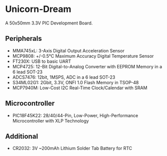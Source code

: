 Unicorn-Dream
=============

A 50x50mm 3.3V PIC Development Board.

Peripherals
-----------

- MMA745xL: 3-Axis Digital Output Acceleration Sensor
- MCP9808: +/-0.5°C Maximum Accuracy Digital Temperature Sensor
- FT230X: USB to basic UART
- MCP4725: 12-Bit Digital-to-Analog Converter with EEPROM Memory in a 6 lead SOT-23
- ADCS7476: 12bit, 1MSPS, ADC in a 6 lead SOT-23
- S34ML02G1: 2Gbit, 3.3V, ONFI 1.0 Flash Memory in TSOP-48
- MCP7940M: Low-Cost I2C Real-Time Clock/Calendar with SRAM

Microcontroller
----------------

- PIC18F45K22: 28/40/44-Pin, Low-Power, High-Performance Microcontroller with XLP Technology

Additional
----------

- CR2032: 3V ~200mAh Lithium Solder Tab Battery for RTC
